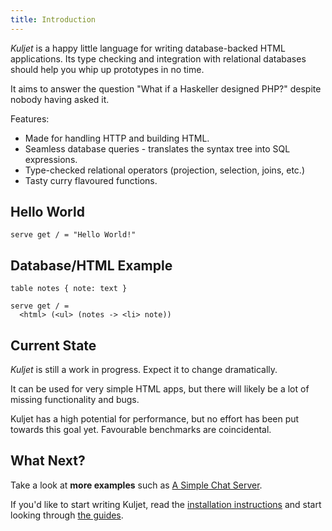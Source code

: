 ```yaml
---
title: Introduction
---
```


*Kuljet* is a happy little language for writing database-backed HTML applications.
Its type checking and integration with relational databases should help you whip up
prototypes in no time.

It aims to answer the question "What if a Haskeller designed PHP?" despite
nobody having asked it.

Features:

* Made for handling HTTP and building HTML.
* Seamless database queries - translates the syntax tree into SQL expressions.
* Type-checked relational operators (projection, selection, joins, etc.)
* Tasty curry flavoured functions.


## Hello World

```kuljet
serve get / = "Hello World!"
```

## Database/HTML Example

```kuljet
table notes { note: text }

serve get / =
  <html> (<ul> (notes -> <li> note))
```

## Current State

*Kuljet* is still a work in progress. Expect it to change
dramatically.

It can be used for very simple HTML apps, but there will likely be a
lot of missing functionality and bugs.

Kuljet has a high potential for performance, but no effort has been
put towards this goal yet. Favourable benchmarks are coincidental.


## What Next?

Take a look at **more examples** such as [A Simple Chat Server](/examples/chat/).

If you'd like to start writing Kuljet, read the [installation instructions](/install/) and
start looking through [the guides](/guides/expressions/).
